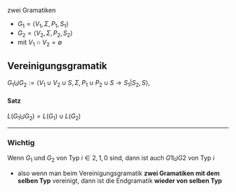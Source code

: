 zwei Gramatiken 
- $G_{1}= \langle V_{1},\Sigma,P_{1},S_{1} \rangle$
- $G_{2}= \langle V_{2},\Sigma,P_{2},S_{2} \rangle$
- mit $V_{1} \cap V_{2}= \emptyset$

## Vereinigungsgramatik
$G_{1} \biguplus G_{2}:=⟨V_{1} ∪ V_{2} ∪ {S}, Σ, P_{1} ∪ P_{2} ∪ {S → S_{1} | S_{2}}, S⟩,$

#### Satz
$L(G_{1} \biguplus G_{2}) = L(G_{1}) ∪ L(G_{2})$

---
### Wichtig 
Wenn $G_{1}$ und $G_{2}$ von Typ $i ∈ {2, 1, 0}$ sind, dann ist auch $G1 \biguplus G2$ von Typ $i$
- also wenn man beim Vereinigungsgramatik **zwei Gramatiken mit dem selben Typ** vereinigt, dann ist die Endgramatik **wieder von selben Typ**